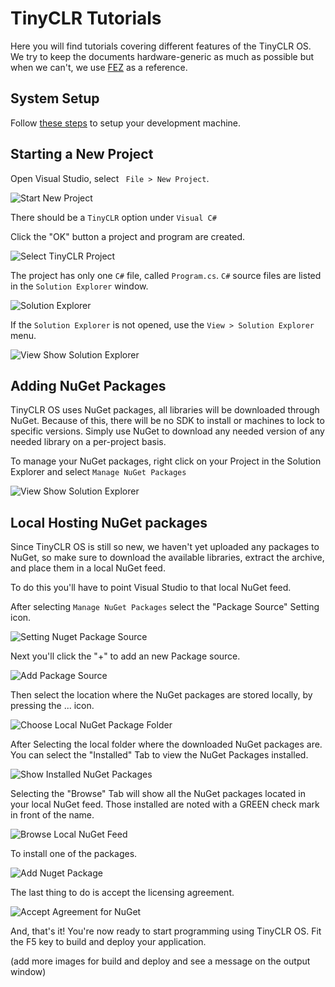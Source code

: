 # TinyCLR Tutorials

Here you will find tutorials covering different features of the TinyCLR OS. We try to keep the documents hardware-generic as much as possible but when we can't, we use [FEZ](../../hardware/products/fez.md) as a reference.

## System Setup
Follow [these steps](../intro.md) to setup your development machine.

## Starting a New Project

Open Visual Studio, select ` File > New Project`. 

![Start New Project](images/StartNewProject.jpg)   

There should be a `TinyCLR` option under `Visual C#`

Click the "OK" button a project and program are created. 

![Select TinyCLR Project](images/SelectTinyCLRProject.jpg)   

The project has only one `C#` file, called `Program.cs`. `C#` source files are listed in the `Solution Explorer` window. 

![Solution Explorer](images/SolutionExplorer.jpg) 

If the `Solution Explorer` is not opened, use the `View > Solution Explorer` menu.

![View Show Solution Explorer](images/ViewShowSolutionExplorer.jpg) 

## Adding NuGet Packages
TinyCLR OS uses NuGet packages, all libraries will be downloaded through NuGet. Because of this, there will be no SDK to install or machines to lock to specific versions. Simply use NuGet to download any needed version of any needed library on a per-project basis.

To manage your NuGet packages, right click on your Project in the Solution Explorer and select `Manage NuGet Packages`

![View Show Solution Explorer](images/SelectManageNugetPackages.jpg) 

## Local Hosting NuGet packages

Since TinyCLR OS is still so new, we haven't yet uploaded any packages to NuGet, so make sure to download the available libraries, extract the archive, and place them in a local NuGet feed.

To do this you'll have to point Visual Studio to that local NuGet feed. 

After selecting `Manage NuGet Packages` select the "Package Source" Setting icon. 

![Setting Nuget Package Source](images/SettingNugetPackageSource.jpg) 

Next you'll click the "+" to add an new Package source. 

![Add Package Source](images/AddPackageSource.jpg)

Then select the location where the NuGet packages are stored locally, by pressing the ... icon. 

 ![Choose Local NuGet Package Folder](images/ChooseLocalNuGetPackageFolder.jpg)

After Selecting the local folder where the downloaded NuGet packages are. You can select the "Installed" Tab to view the NuGet Packages installed. 

 ![Show Installed NuGet Packages](images/ShowInstalledNuGetPackages.jpg)

Selecting the "Browse" Tab will show all the NuGet packages located in your local NuGet feed. Those installed are noted with a GREEN check mark in front of the name. 

 ![Browse Local NuGet Feed](images/BrowseLocalNuGetFeed.jpg)

To install one of the packages. 

 ![Add Nuget Package](images/AddNuGetPackage.jpg)

The last thing to do is accept the licensing agreement. 

![Accept Agreement for NuGet](images/AcceptAgreementforNuGet.jpg)

And, that's it! You're now ready to start programming using TinyCLR OS. Fit the F5 key to build and deploy your application.

(add more images for build and deploy and see a message on the output window)

